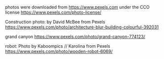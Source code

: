 photos were downloaded from 
https://www.pexels.com
under the CCO license
https://www.pexels.com/photo-license/

Construction photo:
by David McBee from Pexels https://www.pexels.com/photo/architecture-blur-building-colourful-392031

grand canyon
https://www.pexels.com/photo/grand-canyon-774123/

robot:
Photo by Kaboompics // 
Karolina from Pexels https://www.pexels.com/photo/wooden-robot-6069/

